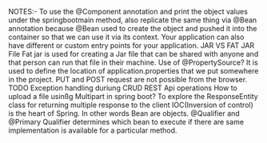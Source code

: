NOTES:-
To use the @Component annotation and print the object values under the springbootmain method, also replicate the same thing via @Bean annotation because @Bean used to create the object and pushed it into the container so that we can use it via its context.
Your application can also have different or custom entry points for your application.
JAR VS FAT JAR File
Fat jar is used for creating a Jar file that can be shared with anyone and that person can run that file in their machine.
Use of @PropertySource? It is used to define the location of application.properties that we put somewhere in the project.
PUT and POST request are not possible from the browser.
TODO Exception handling duriung CRUD REST Api operations
How to upload a file usinßg Multipart in spring boot?
To explore the ResponseEntity class for returning multiple response to the client
IOC(Inversion of control) is the heart of Spring.
In other words Bean are objects.
@Qualifier and @Primary 
Qualifier determines which bean to execute if there are same implementation is available for a particular method.
